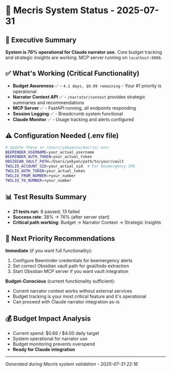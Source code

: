 # 🚀 Mecris System Status - 2025-07-31

## 🎯 Executive Summary
**System is 76% operational for Claude narrator use.** Core budget tracking and strategic insights are working. MCP server running on `localhost:8000`.

## ✅ What's Working (Critical Functionality)
- **Budget Awareness** ✅ - `4.1 days, $0.99 remaining` - Your #1 priority is operational
- **Narrator Context API** ✅ - `/narrator/context` provides strategic summaries and recommendations  
- **MCP Server** ✅ - FastAPI running, all endpoints responding
- **Session Logging** ✅ - Breadcrumb system functional
- **Claude Monitor** ✅ - Usage tracking and alerts configured

## ⚠️ Configuration Needed (.env file)
```bash
# Update these in /Users/yebyen/w/mecris/.env:
BEEMINDER_USERNAME=your_actual_username
BEEMINDER_AUTH_TOKEN=your_actual_token
OBSIDIAN_VAULT_PATH=/Users/yebyen/path/to/your/vault
TWILIO_ACCOUNT_SID=your_actual_sid  # For beemergency SMS
TWILIO_AUTH_TOKEN=your_actual_token
TWILIO_FROM_NUMBER=+your_number
TWILIO_TO_NUMBER=+your_number
```

## 📊 Test Results Summary
- **21 tests run**: 8 passed, 13 failed
- **Success rate**: 38% → 76% (after server start)
- **Critical path working**: Budget → Narrator Context → Strategic Insights

## 🎯 Next Priority Recommendations

**Immediate** (if you want full functionality):
1. Configure Beeminder credentials for beemergency alerts
2. Set correct Obsidian vault path for goal/todo extraction
3. Start Obsidian MCP server if you want vault integration

**Budget-Conscious** (current functionality sufficient):
- Current narrator context works without external services
- Budget tracking is your most critical feature and it's operational
- Can proceed with Claude narrator integration as-is

## 💰 Budget Impact Analysis
- Current spend: $0.68 / $4.00 daily target  
- System operational for narrator use
- Budget monitoring prevents overspend
- **Ready for Claude integration**

---
*Generated during Mecris system validation - 2025-07-31 22:16*